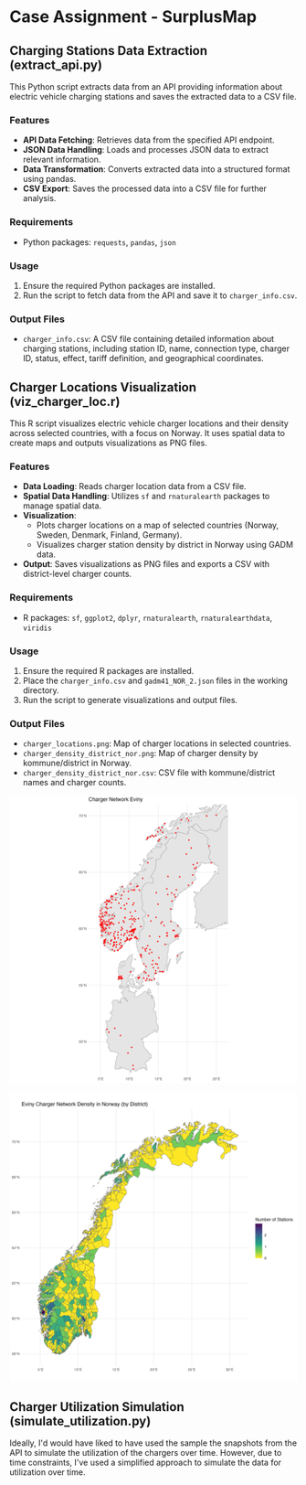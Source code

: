 # Case Assignment - SurplusMap

## Charging Stations Data Extraction (extract_api.py)

This Python script extracts data from an API providing information about electric vehicle charging stations and saves the extracted data to a CSV file.

### Features

- **API Data Fetching**: Retrieves data from the specified API endpoint.
- **JSON Data Handling**: Loads and processes JSON data to extract relevant information.
- **Data Transformation**: Converts extracted data into a structured format using pandas.
- **CSV Export**: Saves the processed data into a CSV file for further analysis.

### Requirements

- Python packages: `requests`, `pandas`, `json`

### Usage

1. Ensure the required Python packages are installed.
2. Run the script to fetch data from the API and save it to `charger_info.csv`.

### Output Files

- `charger_info.csv`: A CSV file containing detailed information about charging stations, including station ID, name, connection type, charger ID, status, effect, tariff definition, and geographical coordinates.


## Charger Locations Visualization (viz_charger_loc.r)

This R script visualizes electric vehicle charger locations and their density across selected countries, with a focus on Norway. It uses spatial data to create maps and outputs visualizations as PNG files.

### Features

- **Data Loading**: Reads charger location data from a CSV file.
- **Spatial Data Handling**: Utilizes `sf` and `rnaturalearth` packages to manage spatial data.
- **Visualization**: 
  - Plots charger locations on a map of selected countries (Norway, Sweden, Denmark, Finland, Germany).
  - Visualizes charger station density by district in Norway using GADM data.
- **Output**: Saves visualizations as PNG files and exports a CSV with district-level charger counts.

### Requirements

- R packages: `sf`, `ggplot2`, `dplyr`, `rnaturalearth`, `rnaturalearthdata`, `viridis`

### Usage

1. Ensure the required R packages are installed.
2. Place the `charger_info.csv` and `gadm41_NOR_2.json` files in the working directory.
3. Run the script to generate visualizations and output files.

### Output Files

- `charger_locations.png`: Map of charger locations in selected countries.
- `charger_density_district_nor.png`: Map of charger density by kommune/district in Norway.
- `charger_density_district_nor.csv`: CSV file with kommune/district names and charger counts.

![Charger Netowork Eviny](charger_locations.png)

![Charger Density by District in Norway](charger_density_district_nor.png)

## Charger Utilization Simulation (simulate_utilization.py)
Ideally, I'd would have liked to have used the sample the snapshots from the API to simulate the utilization of the chargers over time. However, due to time constraints, I've used a simplified approach to simulate the data for utilization over time.

###
